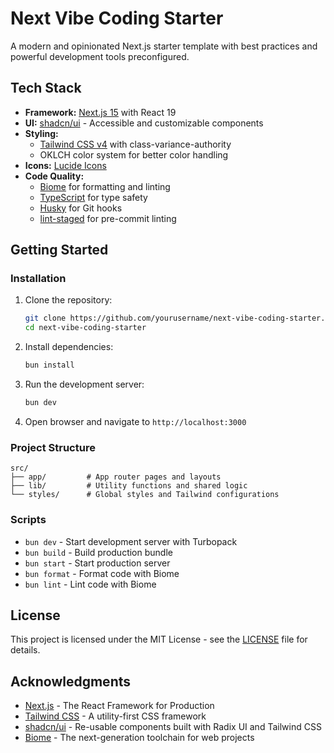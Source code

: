 # Next Vibe Coding Starter

A modern and opinionated Next.js starter template with best practices and powerful development tools preconfigured.

## Tech Stack

- **Framework:** [Next.js 15](https://nextjs.org/) with React 19
- **UI:** [shadcn/ui](https://ui.shadcn.com/) - Accessible and customizable components
- **Styling:** 
  - [Tailwind CSS v4](https://tailwindcss.com/) with class-variance-authority
  - OKLCH color system for better color handling
- **Icons:** [Lucide Icons](https://lucide.dev/)
- **Code Quality:**
  - [Biome](https://biomejs.dev/) for formatting and linting
  - [TypeScript](https://www.typescriptlang.org/) for type safety
  - [Husky](https://typicode.github.io/husky/) for Git hooks
  - [lint-staged](https://github.com/lint-staged/lint-staged) for pre-commit linting

## Getting Started

### Installation

1. Clone the repository:
    ```bash
    git clone https://github.com/yourusername/next-vibe-coding-starter.git
    cd next-vibe-coding-starter
    ```

2. Install dependencies:
    ```bash
    bun install
    ```

3. Run the development server:
    ```bash
    bun dev
    ```

4. Open browser and navigate to `http://localhost:3000`

### Project Structure

```
src/
├── app/         # App router pages and layouts
├── lib/         # Utility functions and shared logic
└── styles/      # Global styles and Tailwind configurations
```

### Scripts

- `bun dev` - Start development server with Turbopack
- `bun build` - Build production bundle
- `bun start` - Start production server
- `bun format` - Format code with Biome
- `bun lint` - Lint code with Biome

## License

This project is licensed under the MIT License - see the [LICENSE](LICENSE) file for details.

## Acknowledgments

- [Next.js](https://nextjs.org/) - The React Framework for Production
- [Tailwind CSS](https://tailwindcss.com/) - A utility-first CSS framework
- [shadcn/ui](https://ui.shadcn.com/) - Re-usable components built with Radix UI and Tailwind CSS
- [Biome](https://biomejs.dev/) - The next-generation toolchain for web projects